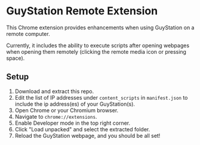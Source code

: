 # GuyStation Remote Extension

This Chrome extension provides enhancements when using GuyStation on a remote computer.

Currently, it includes the ability to execute scripts after opening webpages when opening them remotely (clicking the remote media icon or pressing space).

## Setup

1. Download and extract this repo.
2. Edit the list of IP addresses under `content_scripts` in `manifest.json` to include the ip address(es) of your GuyStation(s).
3. Open Chrome or your Chromium browser.
4. Navigate to `chrome://extensions`.
5. Enable Developer mode in the top right corner.
6. Click "Load unpacked" and select the extracted folder.
7. Reload the GuyStation webpage, and you should be all set! 